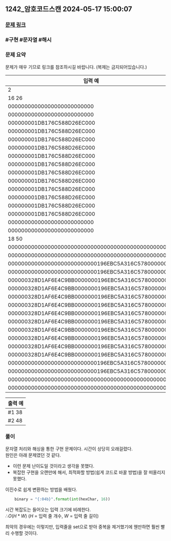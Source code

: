 ## 1242_암호코드스캔 2024-05-17 15:00:07
### [문제 링크](https://swexpertacademy.com/main/code/problem/problemDetail.do?contestProbId=AV15JEKKAM8CFAYD)

### #구현 #문자열 #해시

### 문제 요약
문제가 매우 기므로 링크를 참조하시길 바랍니다. (복제는 금지되어있습니다.)
    

| 입력 예 |
| --- |  
|2|
|16 26|
|00000000000000000000000000|
|00000000000000000000000000|
|000000001DB176C588D26EC000|
|000000001DB176C588D26EC000|
|000000001DB176C588D26EC000|
|000000001DB176C588D26EC000|
|000000001DB176C588D26EC000|
|000000001DB176C588D26EC000|
|000000001DB176C588D26EC000|
|000000001DB176C588D26EC000|
|000000001DB176C588D26EC000|
|000000001DB176C588D26EC000|
|000000001DB176C588D26EC000|
|000000001DB176C588D26EC000|
|00000000000000000000000000|
|00000000000000000000000000|
|18 50|
|00000000000000000000000000000000000000000000000000|
|00000000000000000000000000000000000000000000000000|
|000000000000000000000000000196EBC5A316C57800000000|
|000000000000000000000000000196EBC5A316C57800000000|
|000000328D1AF6E4C9BB0000000196EBC5A316C57800000000|
|000000328D1AF6E4C9BB0000000196EBC5A316C57800000000|
|000000328D1AF6E4C9BB0000000196EBC5A316C57800000000|
|000000328D1AF6E4C9BB0000000196EBC5A316C57800000000|
|000000328D1AF6E4C9BB0000000196EBC5A316C57800000000|
|000000328D1AF6E4C9BB0000000196EBC5A316C57800000000|
|000000328D1AF6E4C9BB0000000196EBC5A316C57800000000|
|000000328D1AF6E4C9BB0000000196EBC5A316C57800000000|
|000000328D1AF6E4C9BB0000000196EBC5A316C57800000000|
|000000328D1AF6E4C9BB0000000196EBC5A316C57800000000|
|000000000000000000000000000196EBC5A316C57800000000|
|000000000000000000000000000196EBC5A316C57800000000|
|00000000000000000000000000000000000000000000000000|
|00000000000000000000000000000000000000000000000000 |

| 출력 예 |
| --- |
|#1 38|
|#2 48|

### 풀이   
문자열 처리와 해싱을 통한 구현 문제이다. 시간이 상당히 오래걸렸다.  
원인은 아래 문제였던 것 같다.  
- 이런 문제 난이도일 것이라고 생각을 못했다.  
- 복잡한 구현을 오랜만에 해서, 최적화할 방법(쉽게 코드로 바꿀 방법)을 잘 떠올리지 못했다.  

이진수로 쉽게 변환하는 방법을 배웠다. 
``` python
    binary = "{:04b}".format(int(hexChar, 16))
```

시간 복잡도는 들어오는 입력 크기에 비례한다.  
$∴ O(H * W)$ ($H$ = 입력 줄 개수, $W$ = 입력 줄 길이)

최악의 경우에는 이렇지만, 입력줄을 set으로 받아 중복을 제거했기에 웬만하면 훨씬 빨리 수행할 것이다.